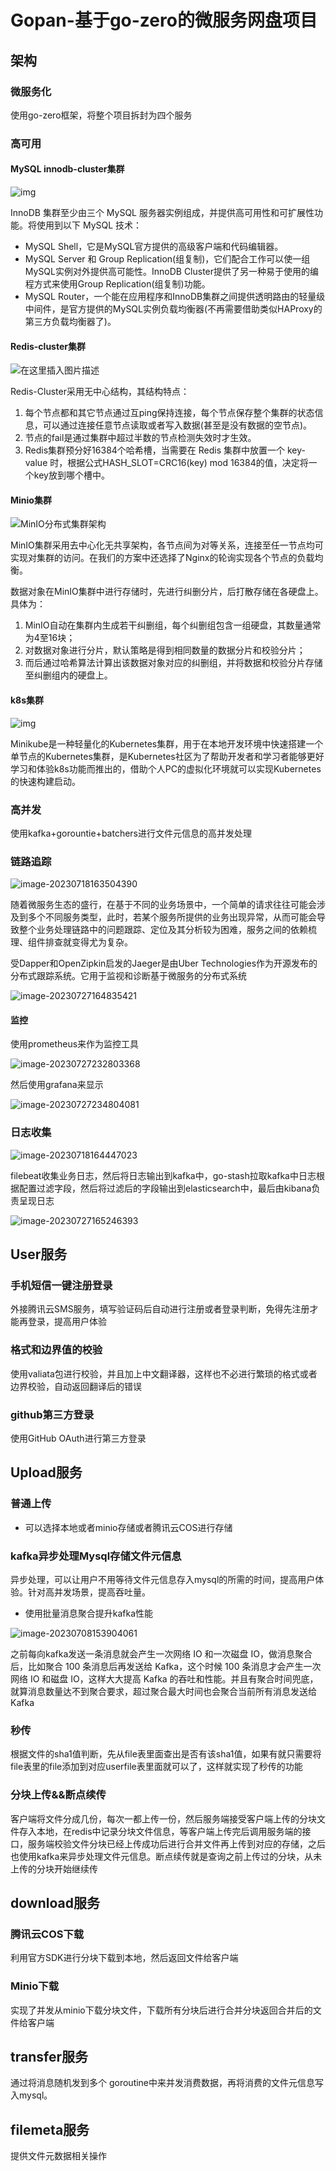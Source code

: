 # Gopan-基于go-zero的微服务网盘项目

## 架构

### 微服务化

使用go-zero框架，将整个项目拆封为四个服务

### 高可用

#### MySQL innodb-cluster集群

![img](https://raw.githubusercontent.com/liuxianloveqiqi/Xian-imagehost/main/image/watermark,type_ZmFuZ3poZW5naGVpdGk,shadow_10,text_aHR0cHM6Ly93eHkwMzI3LmJsb2cuY3Nkbi5uZXQ=,size_16,color_FFFFFF,t_70.png)

InnoDB 集群至少由三个 MySQL 服务器实例组成，并提供高可用性和可扩展性功能。将使用到以下 MySQL 技术：

- MySQL Shell，它是MySQL官方提供的高级客户端和代码编辑器。
- MySQL Server 和 Group Replication(组复制)，它们配合工作可以使一组MySQL实例对外提供高可能性。InnoDB Cluster提供了另一种易于使用的编程方式来使用Group Replication(组复制)功能。
- MySQL Router，一个能在应用程序和InnoDB集群之间提供透明路由的轻量级中间件，是官方提供的MySQL实例负载均衡器(不再需要借助类似HAProxy的第三方负载均衡器了)。

#### Redis-cluster集群

![在这里插入图片描述](https://raw.githubusercontent.com/liuxianloveqiqi/Xian-imagehost/main/image/watermark,type_ZmFuZ3poZW5naGVpdGk,shadow_10,text_aHR0cHM6Ly9ibG9nLmNzZG4ubmV0L3lyeDQyMDkwOQ==,size_16,color_FFFFFF,t_70.png)

Redis-Cluster采用无中心结构，其结构特点：

1. 每个节点都和其它节点通过互ping保持连接，每个节点保存整个集群的状态信息，可以通过连接任意节点读取或者写入数据(甚至是没有数据的空节点)。 
2. 节点的fail是通过集群中超过半数的节点检测失效时才生效。
3.  Redis集群预分好16384个哈希槽，当需要在 Redis 集群中放置一个 key-value 时，根据公式HASH_SLOT=CRC16(key) mod 16384的值，决定将一个key放到哪个槽中。

#### Minio集群

![MinIO分布式集群架构](https://raw.githubusercontent.com/liuxianloveqiqi/Xian-imagehost/main/image/a36949e0b971475499fd9ec95ad3b32d~tplv-k3u1fbpfcp-zoom-in-crop-mark:4536:0:0:0-20230718162200891.awebp)

MinIO集群采用去中心化无共享架构，各节点间为对等关系，连接至任一节点均可实现对集群的访问。在我们的方案中还选择了Nginx的轮询实现各个节点的负载均衡。

数据对象在MinIO集群中进行存储时，先进行纠删分片，后打散存储在各硬盘上。具体为：

1. MinIO自动在集群内生成若干纠删组，每个纠删组包含一组硬盘，其数量通常为4至16块；
2. 对数据对象进行分片，默认策略是得到相同数量的数据分片和校验分片；
3. 而后通过哈希算法计算出该数据对象对应的纠删组，并将数据和校验分片存储至纠删组内的硬盘上。

#### k8s集群

![img](https://raw.githubusercontent.com/liuxianloveqiqi/Xian-imagehost/main/image/4809dcf0af4543f581555cbd64f3e3a7.png)

Minikube是一种轻量化的Kubernetes集群，用于在本地开发环境中快速搭建一个单节点的Kubernetes集群，是Kubernetes社区为了帮助开发者和学习者能够更好学习和体验k8s功能而推出的，借助个人PC的虚拟化环境就可以实现Kubernetes的快速构建启动。

### 高并发

使用kafka+gorountie+batchers进行文件元信息的高并发处理

### 链路追踪

![image-20230718163504390](https://raw.githubusercontent.com/liuxianloveqiqi/Xian-imagehost/main/image/image-20230718163504390.png)

  随着微服务生态的盛行，在基于不同的业务场景中，一个简单的请求往往可能会涉及到多个不同服务类型，此时，若某个服务所提供的业务出现异常，从而可能会导致整个业务处理链路中的问题跟踪、定位及其分析较为困难，服务之间的依赖梳理、组件排查就变得尤为复杂。

受Dapper和OpenZipkin启发的Jaeger是由Uber Technologies作为开源发布的分布式跟踪系统。它用于监视和诊断基于微服务的分布式系统

![image-20230727164835421](https://raw.githubusercontent.com/liuxianloveqiqi/Xian-imagehost/main/image/image-20230727164835421.png)

#### 监控

使用prometheus来作为监控工具

![image-20230727232803368](https://raw.githubusercontent.com/liuxianloveqiqi/Xian-imagehost/main/image/image-20230727232803368.png)

然后使用grafana来显示

![image-20230727234804081](https://raw.githubusercontent.com/liuxianloveqiqi/Xian-imagehost/main/image/image-20230727234804081.png)

### 日志收集

![image-20230718164447023](https://raw.githubusercontent.com/liuxianloveqiqi/Xian-imagehost/main/image/image-20230718164447023.png)

filebeat收集业务日志，然后将日志输出到kafka中，go-stash拉取kafka中日志根据配置过滤字段，然后将过滤后的字段输出到elasticsearch中，最后由kibana负责呈现日志

![image-20230727165246393](https://raw.githubusercontent.com/liuxianloveqiqi/Xian-imagehost/main/image/image-20230727165246393.png)

## User服务

### 手机短信一键注册登录

外接腾讯云SMS服务，填写验证码后自动进行注册或者登录判断，免得先注册才能再登录，提高用户体验

### 格式和边界值的校验

使用valiata包进行校验，并且加上中文翻译器，这样也不必进行繁琐的格式或者边界校验，自动返回翻译后的错误

### github第三方登录

使用GitHub OAuth进行第三方登录

## Upload服务

### 普通上传

- 可以选择本地或者minio存储或者腾讯云COS进行存储

### kafka异步处理Mysql存储文件元信息

异步处理，可以让用户不用等待文件元信息存入mysql的所需的时间，提高用户体验。针对高并发场景，提高吞吐量。

- 使用批量消息聚合提升kafka性能

![image-20230708153904061](https://raw.githubusercontent.com/liuxianloveqiqi/Xian-imagehost/main/image/image-20230708153904061.png)

之前每向kafka发送一条消息就会产生一次网络 IO 和一次磁盘 IO，做消息聚合后，比如聚合 100 条消息后再发送给 Kafka，这个时候 100 条消息才会产生一次网络 IO 和磁盘 IO，这样大大提高 Kafka 的吞吐和性能。并且有聚合时间兜底，就算消息数量达不到聚合要求，超过聚合最大时间也会聚合当前所有消息发送给Kafka

### 秒传

根据文件的sha1值判断，先从file表里面查出是否有该sha1值，如果有就只需要将file表里的file添加到对应userfile表里面就可以了，这样就实现了秒传的功能

### 分块上传&&断点续传

客户端将文件分成几份，每次一都上传一份，然后服务端接受客户端上传的分块文件存入本地，在redis中记录分块文件信息，等客户端上传完后调用服务端的接口，服务端校验文件分块已经上传成功后进行合并文件再上传到对应的存储，之后也使用kafka来异步处理文件元信息。断点续传就是查询之前上传过的分块，从未上传的分块开始继续传

## download服务

### 腾讯云COS下载

利用官方SDK进行分块下载到本地，然后返回文件给客户端

### Minio下载

实现了并发从minio下载分块文件，下载所有分块后进行合并分块返回合并后的文件给客户端

## transfer服务

通过将消息随机发到多个 goroutine中来并发消费数据，再将消费的文件元信息写入mysql。

## filemeta服务

提供文件元数据相关操作
